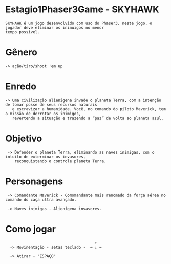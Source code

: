 #                                                       Estagio1Phaser3Game - SKYHAWK

    SKYHAWK é um jogo desenvolvido com uso do Phaser3, neste jogo, o jogador deve eliminar os inimuigos no menor
    tempo possivel.

#                Gênero 
    -> ação/tiro/shoot 'em up

#                Enredo 
    -> Uma civilização alienígena invade o planeta Terra, com a intenção de tomar posse de seus recursos naturais 
       e escravizar a humanidade. Você, no comando do piloto Maverick, tem a missão de derrotar os inimigos, 
       revertendo a situação e trazendo a “paz” de volta ao planeta azul.

#                Objetivo 
     -> Defender o planeta Terra, eliminando as naves inimigas, com o intuito de exterminar os invasores, 
        reconquistando o controle planeta Terra.

#                Personagens
     -> Comandante Maverick - Comomandante mais renomado da força aérea no comando do caça ultra avançado.

     -> Naves inimigas - Alienígena invasores.

#                Como jogar 
                                           ↑
      -> Movinentação - setas teclado -  ← ↓ →

      -> Atirar - "ESPAÇO"



